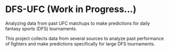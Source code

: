 # DFS-UFC (Work in Progress...)
Analyzing data from past UFC matchups to make predictions for daily fantasy sports (DFS) tournaments.

This project collects data from several sources to analyze past performance of fighters and make predictions
 specifically for large DFS tournaments.
